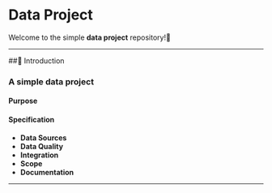 # Data Project

Welcome to the simple **data project** repository!🚀

---

##🚀 Introduction
### A simple data project

#### Purpose

#### Specification
- **Data Sources**
- **Data Quality**
- **Integration**
- **Scope**
- **Documentation**

---



